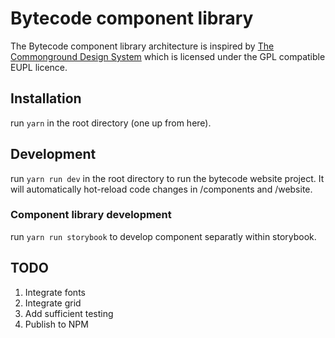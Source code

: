# Bytecode component library

The Bytecode component library architecture is inspired by [The Commonground Design System](https://gitlab.com/commonground/core/design-system) which is licensed under the GPL compatible EUPL licence.

## Installation

run `yarn` in the root directory (one up from here).

## Development

run `yarn run dev` in the root directory to run the bytecode website project. It will automatically hot-reload code changes in /components and /website.

### Component library development

run `yarn run storybook` to develop component separatly within storybook.

## TODO

1. Integrate fonts
2. Integrate grid 
3. Add sufficient testing
4. Publish to NPM